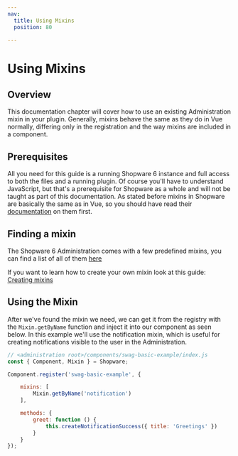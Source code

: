```yaml
---
nav:
  title: Using Mixins
  position: 80

---
```


# Using Mixins

## Overview

This documentation chapter will cover how to use an existing Administration mixin in your plugin. Generally, mixins behave the same as they do in Vue normally, differing only in the registration and the way mixins are included in a component.

## Prerequisites

All you need for this guide is a running Shopware 6 instance and full access to both the files and a running plugin. Of course you'll have to understand JavaScript, but that's a prerequisite for Shopware as a whole and will not be taught as part of this documentation. As stated before mixins in Shopware are basically the same as in Vue, so you should have read their [documentation](https://vuejs.org/v2/guide/mixins.html) on them first.

## Finding a mixin

The Shopware 6 Administration comes with a few predefined mixins, you can find a list of all of them [here](../../../../resources/references/core-reference/administration-reference/mixins)

If you want to learn how to create your own mixin look at this guide: [Creating mixins](add-mixins)

## Using the Mixin

After we've found the mixin we need, we can get it from the registry with the `Mixin.getByName` function and inject it into our component as seen below. In this example we'll use the notification mixin, which is useful for creating notifications visible to the user in the Administration.

```javascript
// <administration root>/components/swag-basic-example/index.js
const { Component, Mixin } = Shopware;

Component.register('swag-basic-example', {

    mixins: [
        Mixin.getByName('notification')
    ],

    methods: {
        greet: function () {
            this.createNotificationSuccess({ title: 'Greetings' })
        }
    }
});
```
